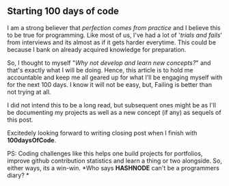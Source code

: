 ## Starting 100 days of code

I am a strong believer that *perfection comes from practice* and I believe this to be true for programming. Like most of us, I've had a lot of '*trials and fails*' from interviews and its almost as if it gets harder everytime. This could be because I bank on already acquired knowledge for preparation. 

So, I thought to myself "*Why not develop and learn new concepts?*" and that's exactly what I will be doing. Hence, this article is to hold me accountable and keep me all geared up for what I'll be engaging myself with for the next 100 days. I know it will not be easy, but, Failing is better than not trying at all.

I did not intend this to be a long read, but subsequent ones might be as I'll be documenting my projects as well as a new concept (if any) as sequels of this post.

Excitedely looking forward to writing closing post when I finish with **100daysOfCode**.

PS: Coding challenges like this helps one build projects for portfolios, improve github contribution statistics and learn a thing or two alongside. So, either ways, its a win-win.
*Who says **HASHNODE** can't be a programmers diary? *